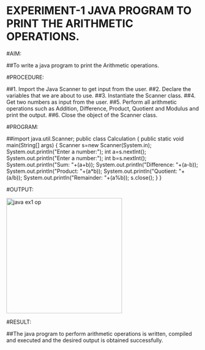 # EXPERIMENT-1 JAVA PROGRAM TO PRINT THE ARITHMETIC OPERATIONS.

#AIM:

##To write a java program to print the Arithmetic operations.

#PROCEDURE:

##1. Import the Java Scanner to get input from the user.
##2. Declare the variables that we are about to use.
##3. Instantiate the Scanner class.
##4. Get two numbers as input from the user.
##5. Perform all arithmetic operations such as Addition, Difference, Product, Quotient and Modulus and print the output.
##6. Close the object of the Scanner class.

#PROGRAM:

##import java.util.Scanner;
public class Calculation
{
    public static void main(String[] args)
    {
        Scanner s=new Scanner(System.in);
        System.out.println("Enter a number:");
        int a=s.nextInt();
        System.out.println("Enter a number:");
        int b=s.nextInt();
        System.out.println("Sum: "+(a+b));
        System.out.println("Difference: "+(a-b));
        System.out.println("Product: "+(a*b));
        System.out.println("Quotient: "+(a/b));
        System.out.println("Remainder: "+(a%b));
        s.close();
    }
}

#OUTPUT:

<img width="302" alt="java ex1 op" src="https://github.com/divvisha/ARITHMETIC-OPERATIONS/assets/127508123/0bac0b1d-7576-4409-8c4c-019af87532dc">

#RESULT:

##The java program to perform arithmetic operations is written, compiled and executed and the desired output is obtained successfully.


